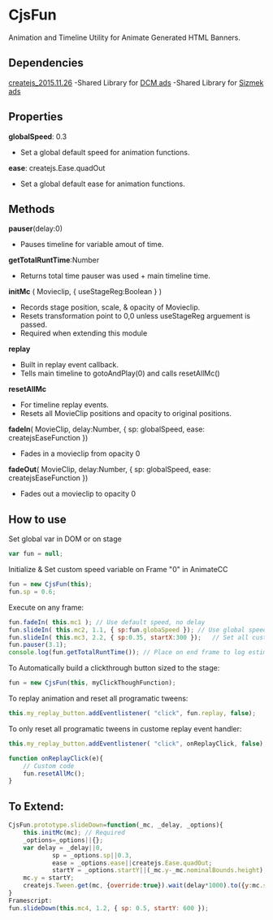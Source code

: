 # CjsFun
Animation and Timeline Utility for Animate Generated HTML Banners.

## Dependencies
[createjs_2015.11.26](https://github.com/CreateJS/Combined)
-Shared Library for [DCM ads](https://s0.2mdn.net/ads/studio/cached_libs/createjs_2015.11.26_54e1c3722102182bb133912ad4442e19_min.js)
-Shared Library for [Sizmek ads](https://secure-ds.serving-sys.com/BurstingcachedScripts/libraries/createjs/createjs-2015.11.26.min.js)

## Properties
**globalSpeed**: 0.3<br/>
- Set a global default speed for animation functions.

**ease**: createjs.Ease.quadOut<br/>
- Set a global default ease for animation functions.

## Methods
**pauser**(delay:0)<br/>
- Pauses timeline for variable amout of time.

**getTotalRuntTime**:Number<br/>
- Returns total time pauser was used + main timeline time.

**initMc** ( Movieclip, { useStageReg:Boolean } )<br/>
- Records stage position, scale, & opacity of Movieclip. 
- Resets transformation point to 0,0 unless useStageReg arguement is passed.<br/>
- Required when extending this module

**replay**<br/>
- Built in replay event callback.<br/>
- Tells main timeline to gotoAndPlay(0) and calls resetAllMc()

**resetAllMc**<br/>
- For timeline replay events. <br/>
- Resets all MovieClip positions and opacity to original positions. 

**fadeIn**( MovieClip, delay:Number, { sp: globalSpeed, ease: createjsEaseFunction })<br/>
- Fades in a movieclip from opacity 0

**fadeOut**( MovieClip, delay:Number, { sp: globalSpeed, ease: createjsEaseFunction })<br/>
- Fades out a movieclip to opacity 0

## How to use
Set global var in DOM or on stage
```javascript
var fun = null;
```
Initialize & Set custom speed variable on Frame "0" in AnimateCC
```javascript
fun = new CjsFun(this);
fun.sp = 0.6;
```
Execute on any frame:
```javascript
fun.fadeIn( this.mc1 );	// Use default speed, no delay
fun.slideIn( this.mc2, 1.1, { sp:fun.globaSpeed });	// Use global speed, custom delay, default start point
fun.slideIn( this.mc3, 2.2, { sp:0.35, startX:300 });	// Set all custom params
fun.pauser(3.1); 
console.log(fun.getTotalRuntTime()); // Place on end frame to log estimated runtime
```
To Automatically build a clickthrough button sized to the stage:
```javascript
fun = new CjsFun(this, myClickThoughFunction);
```
To replay animation and reset all programatic tweens:
```javascript
this.my_replay_button.addEventlistener( "click", fun.replay, false);
```
To only reset all programatic tweens in custome replay event handler:
```javascript
this.my_replay_button.addEventlistener( "click", onReplayClick, false);

function onReplayClick(e){
	// Custom code
	fun.resetAllMc();
}
```
## To Extend:
```javascript
CjsFun.prototype.slideDown=function(_mc, _delay, _options){
	this.initMc(mc); // Required
	_options=_options||{};
	var delay = _delay||0,
			sp = _options.sp||0.3,
			ease = _options.ease||createjs.Ease.quadOut;
			startY = _options.startY||(_mc.y-_mc.nominalBounds.height);
	mc.y = startY;
	createjs.Tween.get(mc, {override:true}).wait(delay*1000).to({y:mc.stageY}, sp*1000, ease);
}
Framescript:
fun.slideDown(this.mc4, 1.2, { sp: 0.5, startY: 600 });
```
